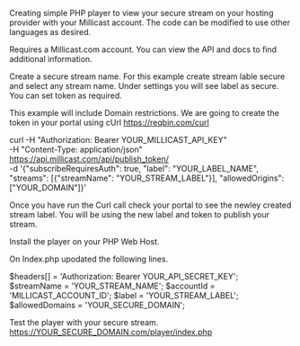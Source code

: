 Creating simple PHP player to view your secure stream on your hosting provider with your Millicast account.
The code can be modified to use other languages as desired.


Requires a Millicast.com account.
You can view the API and docs to find additional information.

Create a secure stream name.
For this example create stream lable secure and select any stream name.
Under settings you will see label as secure. You can set token as required.

This example will include Domain restrictions. We are going to create the token in your portal using cUrl
https://reqbin.com/curl

curl -H "Authorization: Bearer YOUR_MILLICAST_API_KEY" \
     -H "Content-Type: application/json" \
     https://api.millicast.com/api/publish_token/ \
     -d '{"subscribeRequiresAuth": true, "label": "YOUR_LABEL_NAME", "streams": [{"streamName": "YOUR_STREAM_LABEL"}], "allowedOrigins": ["YOUR_DOMAIN"]}'
     
     
Once you have run the Curl call check your portal to see the newley created stream label.
You will be using the new label and token to publish your stream.

Install the player on your PHP Web Host.

On Index.php upodated the following lines.

$headers[] = 'Authorization: Bearer YOUR_API_SECRET_KEY';
$streamName = 'YOUR_STREAM_NAME';
$accountId = 'MILLICAST_ACCOUNT_ID';
$label = 'YOUR_STREAM_LABEL';
$allowedDomains = 'YOUR_SECURE_DOMAIN';

Test the player with your secure stream. 
https://YOUR_SECURE_DOMAIN.com/player/index.php














